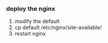 ### deploy the nginx

1. modify the default
2. cp default /etc/nginx/site-available/
3. restart nginx
